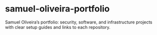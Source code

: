 # samuel-oliveira-portfolio
Samuel Oliveira’s portfolio: security, software, and infrastructure projects with clear setup guides and links to each repository.
